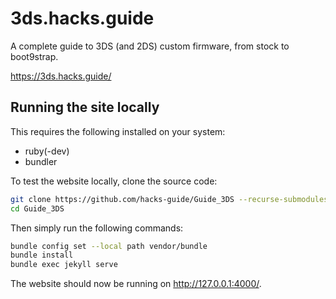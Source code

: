 # 3ds.hacks.guide

A complete guide to 3DS (and 2DS) custom firmware, from stock to boot9strap.

https://3ds.hacks.guide/

## Running the site locally

This requires the following installed on your system:
- ruby(-dev)
- bundler

To test the website locally, clone the source code:
```sh
git clone https://github.com/hacks-guide/Guide_3DS --recurse-submodules
cd Guide_3DS
```

Then simply run the following commands:

```sh
bundle config set --local path vendor/bundle
bundle install
bundle exec jekyll serve
```

The website should now be running on http://127.0.0.1:4000/.
